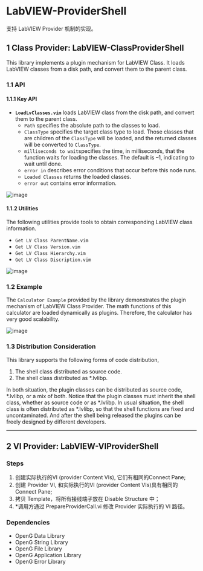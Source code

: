 # LabVIEW-ProviderShell

支持 LabVIEW Provider 机制的实现。

## 1 Class Provider: LabVIEW-ClassProviderShell

This library implements a plugin mechanism for LabVIEW Class. It loads LabVIEW classes from a disk path, and convert them to the parent class.

### 1.1 API

#### 1.1.1 Key API
* **`LoadLvClasses.vim`** loads LabVIEW class from the disk path, and convert them to the parent class. 
    * `Path` specifies the absolute path to the classes to load.
    * `ClassType` specifies the target class type to load. Those classes that are children of the `ClassType` will be loaded, and the returned classes will be converted to `ClassType`.
    * `milliseconds to wait`specifies the time, in milliseconds, that the function waits for loading the classes. The default is –1, indicating to wait until done.
    * `error in` describes error conditions that occur before this node runs.
    * `Loaded Classes` returns the loaded classes.
    * `error out` contains error information.

![image](https://user-images.githubusercontent.com/64485819/159438054-01573c31-d9a3-4a3b-a03d-90ee7da41d6e.png)

#### 1.1.2 Utilities
The following utilities provide tools to obtain corresponding LabVIEW class information.
* `Get LV Class ParentName.vim`
* `Get LV Class Version.vim`
* `Get LV Class Hierarchy.vim`
* `Get LV Class Discription.vim`

![image](https://user-images.githubusercontent.com/64485819/159438240-49c76ce2-a465-4b62-a20b-239c0590d31b.png)

### 1.2 Example
The `Calculator Example` provided by the library demonstrates the plugin mechanism of LabVIEW Class Provider. The math functions of this calculator are loaded dynamically as plugins. Therefore, the calculator has very good scalability.

<!-- ![image](https://user-images.githubusercontent.com/64485819/159439155-47f6217d-8029-4847-8ed7-6d0259d904ce.png)
![image](https://user-images.githubusercontent.com/64485819/159439496-a805673a-b5d7-4c62-b3b8-7306c0355f76.png) -->

![image](https://user-images.githubusercontent.com/64485819/159602963-c6e8e4c4-1e1e-4649-9d69-7c799031f52c.png)

### 1.3 Distribution Consideration

This library supports the following forms of code distribution,
1. The shell class distributed as source code.
2. The shell class distributed as *.lvlibp.

In both situation, the plugin classes can be distributed as source code, *.lvlibp, or a mix of both. Notice that the plugin classes must inherit the shell class, whether as source code or as *.lvlibp. In usual situation, the shell class is often distributed as *.lvlibp, so that the shell functions are fixed and uncontaminated. And after the shell being released the plugins can be freely designed by different developers.

<!-- | Shell Class   | Plugin Classes             | Notes    |
|---------------|----------------------------|----------|
| *.lvclass     | *.lvclass, *.llb           |          |
| *.lvlibp      | *.lvclass, *.llb, *.lvlibp | The children classes inherit the class in *.lvlibp | -->


------



## 2 VI Provider: LabVIEW-VIProviderShell

### Steps

1. 创建实际执行的VI (provider Content VIs), 它们有相同的Connect Pane;
2. 创建 Provider VI, 和实际执行的VI (provider Content VIs)具有相同的 Connect Pane;
3. 拷贝 Template，将所有接线端子放在 Disable Structure 中；
4. *调用方通过 PrepareProviderCall.vi 修改 Provider 实际执行的 VI 路径。

### Dependencies
- OpenG Data Library
- OpenG String Library
- OpenG File Library
- OpenG Application Library
- OpenG Error Library
